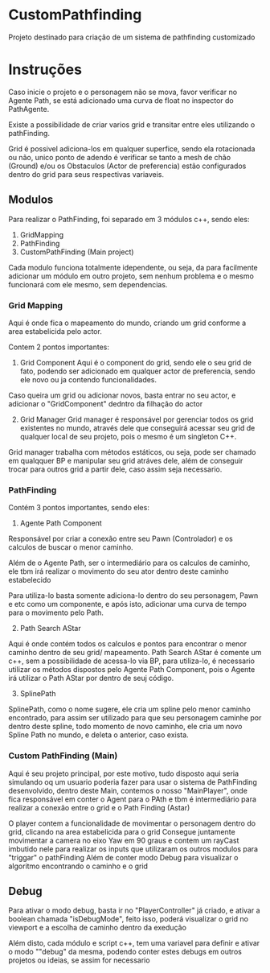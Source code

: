 # CustomPathfinding
Projeto destinado para criação de um sistema de pathfinding customizado


# Instruções

Caso inicie o projeto e o personagem não se mova, favor verificar no Agente Path, se está adicionado uma curva de float no inspector do PathAgente.

Existe a possibilidade de criar varios grid e transitar entre eles utilizando o pathFinding.

Grid é possivel adiciona-los em qualquer superfice, sendo ela rotacionada ou não, unico ponto de adendo é verificar se tanto a mesh de chão (Ground) e/ou os Obstaculos (Actor de preferencia) estão configurados dentro do grid para seus respectivas variaveis.

## Modulos

Para realizar o PathFinding, foi separado em 3 módulos c++, sendo eles:
1. GridMapping
2. PathFinding
3. CustomPathFinding (Main project)

Cada modulo funciona totalmente idependente, ou seja, da para facilmente adicionar um módulo em outro projeto, sem nenhum problema e o mesmo funcionará com ele mesmo, sem dependencias.

### Grid Mapping

Aqui é onde fica o mapeamento do mundo, criando um grid conforme a area estabelicida pelo actor.

Contem 2 pontos importantes:

1. Grid Component
Aqui é o component do grid, sendo ele o seu grid de fato, podendo ser adicionado em qualquer actor de preferencia, sendo ele novo ou ja contendo funcionalidades.

Caso queira um grid ou adicionar novos, basta entrar no seu actor, e adicionar o "GridComponent" dedntro da filhação do actor

2. Grid Manager
Grid manager é responsável por gerenciar todos os grid existentes no mundo, através dele que conseguirá acessar seu grid de qualquer local de seu projeto, pois o mesmo é um singleton C++.

Grid manager trabalha com métodos estáticos, ou seja, pode ser chamado em qualqquer BP e manipular seu grid atráves dele, além de conseguir trocar para outros grid a partir dele, caso assim seja necessario.

### PathFinding

Contém 3 pontos importantes, sendo eles:
1. Agente Path Component

Responsável por criar a conexão entre seu Pawn (Controlador) e os calculos de buscar o menor caminho.

Além de o Agente Path, ser o intermediário para os calculos de caminho, ele tbm irá realizar o movimento do seu ator dentro deste caminho estabelecido

Para utiliza-lo basta somente adiciona-lo dentro do seu personagem, Pawn e etc como um componente, e após isto, adicionar uma curva de tempo para o movimento pelo Path.

2. Path Search AStar

Aqui é onde contém todos os calculos e pontos para encontrar o menor caminho dentro de seu grid/
mapeamento. Path Search AStar é comente um c++, sem a possibilidade de acessa-lo via BP, para utiliza-lo, é necessario utilizar os métodos dispostos pelo Agente Path Component, pois o Agente irá utilizar o Path AStar por dentro de seuj código.

3. SplinePath

SplinePath, como o nome sugere, ele cria um spline pelo menor caminho encontrado, para assim ser utilizado para que seu personagem caminhe por dentro deste spline, todo momento de novo caminho, ele cria um novo Spline Path no mundo, e deleta o anterior, caso exista.

### Custom PathFinding (Main)

Aqui é seu projeto principal, por este motivo, tudo disposto aqui seria simulando oq um usuario poderia fazer para usar o sistema de PathFinding desenvolvido, dentro deste Main, contemos o nosso "MainPlayer", onde fica responsável em conter o Agent para o PAth e tbm é intermediário para realizar a conexão entre o grid e o Path Finding (Astar)

O player contem a funcionalidade de movimentar o personagem dentro do grid, clicando na area estabelicida para o grid
Consegue juntamente movimentar a camera no eixo Yaw em 90 graus
e contem um rayCast imbutido nele para realizar os inputs que utilizaram os outros modulos para "triggar" o pathFinding
Além de conter modo Debug para visualizar o algoritmo encontrando o caminho e o grid

## Debug

Para ativar o modo debug, basta ir no "PlayerController" já criado, e ativar a boolean chamada "isDebugMode", feito isso, poderá visualizar o grid no viewport e a escolha de caminho dentro da exedução

Além disto, cada módulo e script c++, tem uma variavel para definir e ativar o modo ""debug" da mesma, podendo conter estes debugs em outros projetos ou ideias, se assim for necessario
